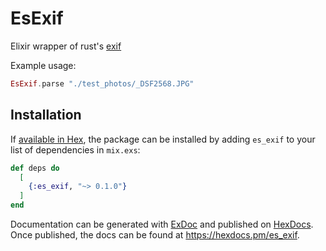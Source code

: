 # EsExif

Elixir wrapper of rust's [exif](https://docs.rs/kamadak-exif/latest/exif/)

Example usage:
```elixir
EsExif.parse "./test_photos/_DSF2568.JPG"
```

## Installation

If [available in Hex](https://hex.pm/docs/publish), the package can be installed
by adding `es_exif` to your list of dependencies in `mix.exs`:

```elixir
def deps do
  [
    {:es_exif, "~> 0.1.0"}
  ]
end
```

Documentation can be generated with [ExDoc](https://github.com/elixir-lang/ex_doc)
and published on [HexDocs](https://hexdocs.pm). Once published, the docs can
be found at <https://hexdocs.pm/es_exif>.

